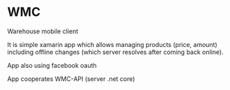 # WMC
Warehouse mobile client

It is simple xamarin app which allows managing products (price, amount) including offline changes (which server resolves after coming back online).

App also using facebook oauth

App cooperates WMC-API (server .net core)
